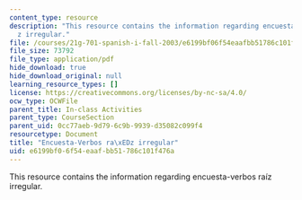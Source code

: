 ```yaml
---
content_type: resource
description: "This resource contains the information regarding encuesta-verbos ra\xED\
  z irregular."
file: /courses/21g-701-spanish-i-fall-2003/e6199bf06f54eaafbb51786c101f476a_MIT21G_701F03_8encue.pdf
file_size: 73792
file_type: application/pdf
hide_download: true
hide_download_original: null
learning_resource_types: []
license: https://creativecommons.org/licenses/by-nc-sa/4.0/
ocw_type: OCWFile
parent_title: In-class Activities
parent_type: CourseSection
parent_uid: 0cc77aeb-9d79-6c9b-9939-d35082c099f4
resourcetype: Document
title: "Encuesta-Verbos ra\xEDz irregular"
uid: e6199bf0-6f54-eaaf-bb51-786c101f476a
---
```

This resource contains the information regarding encuesta-verbos raíz irregular.